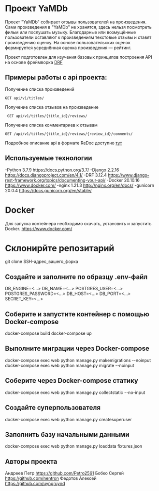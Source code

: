 # Проект YaMDb

Проект "YaMDb" собирает отзывы пользователей на произведения.
Сами произведения в "YaMDb" не хранятся, здесь нельзя посмотреть фильм или послушать музыку.
Благодарные или возмущённые пользователи оставляют к произведениям текстовые отзывы и ставят произведению оценку.
На основе пользовательских оценок формируется усреднённая оценка произведения — рейтинг.

Проект подготовлен для изучения базовых принципов построения
API на основе фреймворка [DRF]

## Примеры работы с api проекта:

Получение списка произведений

```
GET api/v1/titles/
```

Получение списка отзывов на произведение

```
 GET api/v1/titles/{title_id}/reviews/
```

Получение списка комментариев к отзывам

```
GET /api/v1/titles/{title_id}/reviews/{review_id}/comments/
```

Подробное описание api в формате ReDoc доступно [тут]

[DRF]: <https://www.django-rest-framework.org/>
[тут]: <http://127.0.0.1:8000/redoc/>

## Используемые технологии
  -Python 3.7.9 https://docs.python.org/3.7/
  -Django 2.2.16 https://docs.djangoproject.com/en/4.1/
  -DRF 3.12.4 https://www.django-rest-framework.org/topics/documenting-your-api/
  -Docker 20.10.16 https://www.docker.com/
  -nginx 1.21.3 http://nginx.org/en/docs/
  -gunicorn 20.0.4 https://docs.gunicorn.org/en/stable/

# Docker
  Для запуска контейнера необходимо скачать, установить и запустить Docker.
  https://www.docker.com/

# Склонирйте репозитарий
  git clone SSH-адрес_вашего_форка

## Создайте и заполните по образцу .env-файл
  DB_ENGINE=<...>
  DB_NAME=<...>
  POSTGRES_USER=<...>
  POSTGRES_PASSWORD=<...>
  DB_HOST=<...>
  DB_PORT=<...>
  SECRET_KEY=<...>
## Соберите и запустите контейнер с помощью Docker-compose
  docker-compose build
  docker-compose up
## Выполните миграции через Docker-compose
  docker-compose exec web python manage.py makemigrations --noinput
  docker-compose exec web python manage.py migrate --noinput
## Соберите через Docker-compose статику
  docker-compose exec web python manage.py collectstatic --no-input
## Создайте суперпользователя
  docker-compose exec web python manage.py createsuperuser
## Заполнить базу начальными данными
  docker-compose exec web python manage.py loaddata fixtures.json

## Авторы проекта
  Андреев Петр https://github.com/Petro2561
  Бобко Сергей https://github.com/nentron
  Федотов Алексей https://github.com/uyngruynd


